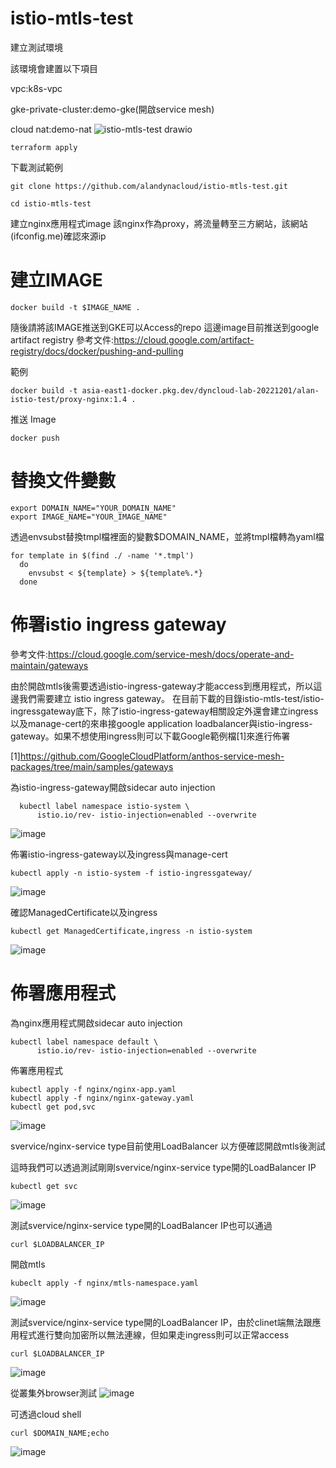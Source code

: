 # istio-mtls-test

建立測試環境

該環境會建置以下項目

vpc:k8s-vpc

gke-private-cluster:demo-gke(開啟service mesh)

cloud nat:demo-nat
![istio-mtls-test drawio](https://github.com/user-attachments/assets/76ea4156-d206-4ae1-b628-3b5d4c345eb8)

```
terraform apply
```


下載測試範例

```
git clone https://github.com/alandynacloud/istio-mtls-test.git

cd istio-mtls-test
```


建立nginx應用程式image
該nginx作為proxy，將流量轉至三方網站，該網站(ifconfig.me)確認來源ip

# 建立IMAGE
```
docker build -t $IMAGE_NAME .
```

隨後請將該IMAGE推送到GKE可以Access的repo
這邊image目前推送到google artifact registry 
參考文件:https://cloud.google.com/artifact-registry/docs/docker/pushing-and-pulling

範例
```
docker build -t asia-east1-docker.pkg.dev/dyncloud-lab-20221201/alan-istio-test/proxy-nginx:1.4 .
```

推送 Image
```
docker push
```

# 替換文件變數

```
export DOMAIN_NAME="YOUR_DOMAIN_NAME"
export IMAGE_NAME="YOUR_IMAGE_NAME"
```
透過envsubst替換tmpl檔裡面的變數$DOMAIN_NAME，並將tmpl檔轉為yaml檔
```
for template in $(find ./ -name '*.tmpl')
  do
    envsubst < ${template} > ${template%.*}
  done
```

# 佈署istio ingress gateway
參考文件:https://cloud.google.com/service-mesh/docs/operate-and-maintain/gateways

由於開啟mtls後需要透過istio-ingress-gateway才能access到應用程式，所以這邊我們需要建立 istio ingress gateway。
在目前下載的目錄istio-mtls-test/istio-ingressgateway底下，除了istio-ingress-gateway相關設定外還會建立ingress以及manage-cert的來串接google application loadbalancer與istio-ingress-gateway。如果不想使用ingress則可以下載Google範例檔[1]來進行佈署


[1]https://github.com/GoogleCloudPlatform/anthos-service-mesh-packages/tree/main/samples/gateways


為istio-ingress-gateway開啟sidecar auto injection
```
  kubectl label namespace istio-system \
      istio.io/rev- istio-injection=enabled --overwrite
```
![image](https://github.com/user-attachments/assets/f89aaffb-3704-4a9e-a76a-855ed85b819a)




佈署istio-ingress-gateway以及ingress與manage-cert
```
kubectl apply -n istio-system -f istio-ingressgateway/
```
![image](https://github.com/user-attachments/assets/d9e21eb7-ff7e-463d-a094-0732764601fe)



確認ManagedCertificate以及ingress
```
kubectl get ManagedCertificate,ingress -n istio-system
```
![image](https://github.com/user-attachments/assets/272b089a-97c2-4a7c-915e-a4757e02210c)



# 佈署應用程式

為nginx應用程式開啟sidecar auto injection
```
kubectl label namespace default \
      istio.io/rev- istio-injection=enabled --overwrite
```

佈署應用程式
```
kubectl apply -f nginx/nginx-app.yaml
kubectl apply -f nginx/nginx-gateway.yaml 
kubectl get pod,svc
```
![image](https://github.com/user-attachments/assets/63102fc7-9cc8-496a-8732-9f7a35548dd1)


svervice/nginx-service type目前使用LoadBalancer 以方便確認開啟mtls後測試


這時我們可以透過測試剛剛svervice/nginx-service type開的LoadBalancer IP
```
kubectl get svc
```
![image](https://github.com/user-attachments/assets/884f450e-adc6-4ea4-ba4b-f2f645d7f43b)






測試svervice/nginx-service type開的LoadBalancer IP也可以通過
```
curl $LOADBALANCER_IP
```

開啟mtls
```
kubeclt apply -f nginx/mtls-namespace.yaml
```
![image](https://github.com/user-attachments/assets/81126361-61f3-4ad3-aeb7-c981d5c7d858)


測試svervice/nginx-service type開的LoadBalancer IP，由於clinet端無法跟應用程式進行雙向加密所以無法連線，但如果走ingress則可以正常access
```
curl $LOADBALANCER_IP
```
![image](https://github.com/user-attachments/assets/5e3199a4-deed-472e-9548-02c6d7083d9f)



從叢集外browser測試
![image](https://github.com/user-attachments/assets/e8e86c4b-3edf-456b-bd64-d4cd853f1701)



可透過cloud shell 
```
curl $DOMAIN_NAME;echo
```

![image](https://github.com/user-attachments/assets/4064b503-c256-41a8-8028-1fad7c22b3d6)




